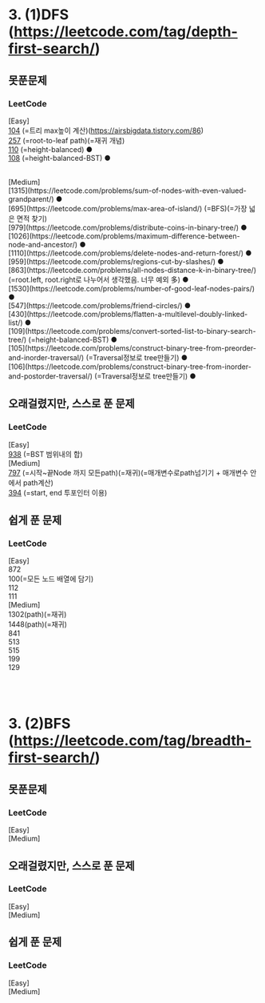 # 3. (1)DFS (https://leetcode.com/tag/depth-first-search/)

## 못푼문제
### LeetCode <br>
[Easy] <br>
[104](https://leetcode.com/problems/maximum-depth-of-binary-tree/) (=트리 max높이 계산)(https://airsbigdata.tistory.com/86) <br>
[257](https://leetcode.com/problems/binary-tree-paths/) (=root-to-leaf path)(=재귀 개념) <br>
[110](https://leetcode.com/problems/balanced-binary-tree/) (=height-balanced) ● <br>
[108](https://leetcode.com/problems/convert-sorted-array-to-binary-search-tree/) (=height-balanced-BST) ● <br>

<br>
[Medium] <br>
[1315](https://leetcode.com/problems/sum-of-nodes-with-even-valued-grandparent/) ● <br>
[695](https://leetcode.com/problems/max-area-of-island/) (=BFS)(=가장 넓은 면적 찾기) <br>
[979](https://leetcode.com/problems/distribute-coins-in-binary-tree/) ● <br>
[1026](https://leetcode.com/problems/maximum-difference-between-node-and-ancestor/) ● <br>
[1110](https://leetcode.com/problems/delete-nodes-and-return-forest/) ● <br>
[959](https://leetcode.com/problems/regions-cut-by-slashes/) ● <br>
[863](https://leetcode.com/problems/all-nodes-distance-k-in-binary-tree/) (=root.left, root.right로 나누어서 생각했음. 너무 예외 多) ● <br>
[1530](https://leetcode.com/problems/number-of-good-leaf-nodes-pairs/) ● <br>
[547](https://leetcode.com/problems/friend-circles/) ● <br>
[430](https://leetcode.com/problems/flatten-a-multilevel-doubly-linked-list/) ● <br>
[109](https://leetcode.com/problems/convert-sorted-list-to-binary-search-tree/) (=height-balanced-BST) ● <br>
[105](https://leetcode.com/problems/construct-binary-tree-from-preorder-and-inorder-traversal/) (=Traversal정보로 tree만들기) ● <br>
[106](https://leetcode.com/problems/construct-binary-tree-from-inorder-and-postorder-traversal/) (=Traversal정보로 tree만들기) ● <br>

## 오래걸렸지만, 스스로 푼 문제
### LeetCode <br>
[Easy] <br>
[938](https://leetcode.com/problems/range-sum-of-bst/) (=BST 범위내의 합)
<br>
[Medium] <br>
[797](https://leetcode.com/problems/all-paths-from-source-to-target/) (=시작~끝Node 까지 모든path)(=재귀)(=매개변수로path넘기기 + 매개변수 안에서 path계산) <br>
[394](https://leetcode.com/problems/decode-string/) (=start, end 투포인터 이용)

## 쉽게 푼 문제
### LeetCode <br>
[Easy] <br>
872 <br>
100(=모든 노드 배열에 담기) <br>
112 <br>
111
<br>
[Medium] <br>
1302(path)(=재귀) <br>
1448(path)(=재귀) <br>
841 <br>
513 <br>
515 <br>
199 <br>
129 <br>

<br><br>
# 3. (2)BFS (https://leetcode.com/tag/breadth-first-search/)

## 못푼문제
### LeetCode <br>
[Easy] 
<br>
[Medium] 

## 오래걸렸지만, 스스로 푼 문제
### LeetCode <br>
[Easy] 
<br>
[Medium] 

## 쉽게 푼 문제
### LeetCode <br>
[Easy] 
<br>
[Medium] 

